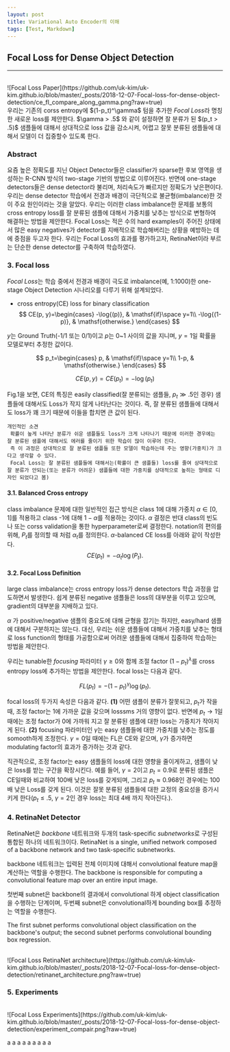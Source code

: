 ```yaml
---
layout: post
title: Variational Auto Encoder의 이해
tags: [Test, Markdown]
---
```


## Focal Loss for Dense Object Detection
---

</br>
![Focal Loss Paper](https://github.com/uk-kim/uk-kim.github.io/blob/master/_posts/2018-12-07-Focal-loss-for-dense-object-detection/ce_fl_compare_along_gamma.png?raw=true)
</br>
우리는 기존의 corss entropy에 $(1-p_t)^\gamma$ 텀을 추가한 <i>Focal Loss</i>라 명칭한 새로운 loss를 제안한다. $\gamma > .5$ 와 같이 설정하면 잘 분류가 된 $(p_t > .5)$ 샘플들에 대해서 상대적으로 loss 값을 감소시켜, 어렵고 잘못 분류된 샘플들에 대해서 모델이 더 집중할수 있도록 한다.

### Abstract
요즘 높은 정확도를 지닌 Object Detector들은 classifier가 sparse한 후보 영역을 생성하는 R-CNN 방식의 two-stage 기반의 방법으로 이루어진다. 반면에 one-stage detectors들은 dense detector라 불리며, 처리속도가 빠르지만 정확도가 낮은편이다.
우리는 dense detector 학습에서 전경과 배경이 극단적으로 불균형(imbalance)한 것이 주요 원인이라는 것을 알았다.
우리는 이러한 class imbalance한 문제를 보통의 cross entropy loss를 잘 분류된 샘플에 대해서 가중치를 낮추는 방식으로 변형하여 해결하는 방법을 제안한다.
Focal Loss는 적은 수의 hard examples이 주어진 상태에서 많은 easy negatives가 detector를 지배적으로 학습해버리는 상황을 예방하는 데에 중점을 두고자 한다.
우리는 Focal Loss의 효과를 평가하고자, RetinaNet이라 부르는 단순한 dense detector를 구축하여 학습하였다.


### 3. Focal loss
<i>Focal Loss</i>는 학습 중에서 전경과 배경이 극도로 imbalance(예, 1:1000)한 one-stage Object Detection 시나리오를 다루기 위해 설계되었다.

* cross entropy(CE) loss for binary classification
$$
CE(p, y)=\begin{cases}
-\log{(p)}, & \mathsf{if}\space y=1\\
-\log{(1-p)}, & \mathsf{otherwise.}
\end{cases}
$$

$y$는 Ground Truth(-1/1 또는 0/1)이고 $p$는 0~1 사이의 값을 지니며, $y=1$일 확률을 모델로부터 추정한 값이다.

$$
p_t=\begin{cases}
p, & \mathsf{if}\space y=1\\
1-p, & \mathsf{otherwise.}
\end{cases}
$$

$$CE(p,y)=CE(p_t)=-\log{(p_t)}$$

Fig.1을 보면, CE의 특징은 easily classified(잘 분류되는 샘플들, $p_t \gg .5$인 경우) 샘플들에 대해서도 Loss가 작지 않게 나타난다는 것이다. 즉, 잘 분류된 샘플들에 대해서도 loss가 꽤 크기 때문에 이들을 합치면 큰 값이 된다.
```
개인적인 소견
 확률이 높게 나타난 분류가 쉬운 샘플들도 loss가 크게 나타나기 때문에 이러한 경우에는 잘 분류된 샘플에 대해서도 에러를 줄이기 위한 학습이 많이 이루어 진다.
 즉 이 과정은 상대적으로 잘 분류된 샘플들 또한 모델이 학습하는데 주는 영향(가중치)가 크다고 생각할 수 있다.
 Focal Loss는 잘 분류된 샘플들에 대해서는(확률이 큰 샘플들) loss를 줄여 상대적으로 잘 분류가 안되는(또는 분류가 어려운) 샘플들에 대한 가중치를 상대적으로 높히는 형태로 디자인 되었다고 봄)
```

#### 3.1. Balanced Cross entropy
class imbalance 문제에 대한 일반적인 접근 방식은 class 1에 대해 가중치 $\alpha \in{[0, 1]}$를 적용하고 class -1에 대해 $1-\alpha$를 적용하는 것이다. $\alpha$ 결정은 반대 class의 빈도나 또는 corss validation을 통한 hyperparameter로써 결정한다. notation의 편의를 위해, $P_t$를 정의할 때 처럼 $\alpha_t$를 정의한다.
$\alpha$-balanced CE loss를 아래와 같이 작성한다.
$$
CE(p_t)=-\alpha_t \log{(P_t)}.
$$

#### 3.2. Focal Loss Definition
large class imbalance는 cross entropy loss가 dense detectors 학습 과정을 압도하면서 발생한다. 쉽게 분류된 negative 샘플들은 loss의 대부분을 이루고 있으며, gradient의 대부분을 지배하고 있다.

$\alpha$ 가 positive/negative 샘플의 중요도에 대해 균형을 잡기는 하지만, easy/hard 샘플에 대해서 구분하지는 않는다.
대신, 우리는 쉬운 샘플들에 대해서 가중치를 낮추는 형태로 loss function의 형태를 가공함으로써 어려운 샘플들에 대해서 집중하여 학습하는 방법을 제안한다.

우리는 tunable한 <i>focusing</i> 파라미터 $\gamma \geq 0$와 함께 조절 factor $(1-p_t)^\lambda$를 cross entropy loss에 추가하는 방법을 제안한다. focal loss는 다음과 같다.

$$
FL(p_t)=-(1-p_t)^\gamma \log{(p_t)}.
$$


focal loss의 두가지 속성은 다음과 같다.
<b>(1)</b> 어떤 샘플이 분류가 잘못되고, $p_t$가 작을 때, 조정 factor는 1에 가까운 값을 갖으며 losssms 거의 영향이 없다. 반면에 $p_t \rightarrow 1$일때에는 조정 factor가 0에 가까워 지고 잘 분류된 샘플에 대한 loss는 가중치가 작아지게 된다.
<b>(2)</b> focusing 파라미터인 $\gamma$는 easy 샘플들에 대한 가중치를 낮추는 정도를 somooth하게 조정한다. $\gamma = 0$일 때에는 FL은 CE와 같으며, $\gamma$가 증가하면 modulating factor의 효과가 증가하는 것과 같다.

직관적으로, 조정 factor는 easy 샘플들의 loss에 대한 영향을 줄이게하고, 샘플이 낮은 loss를 받는 구간을 확장시킨다. 예를 들어, $\gamma=2$이고 $p_t=0.9$로 분류된 샘플은 CE일때와 비교하여 100배 낮은 loss를 갖게되며, 그리고 $p_t \approx0.968$인 경우에는 100배 낮은 Loss를 갖게 된다. 이것은 잘못 분류된 샘플들에 대한 교정의 중요성을 증가시키게 한다($p_t \leq.5$, $\gamma=2$인 경우 loss는 최대 4배 까지 작아진다.).

### 4. RetinaNet Detector

RetinaNet은 <i>backbone</i> 네트워크와 두개의 task-specific <i>subnetworks</i>로 구성된 통합된 하나의 네트워크이다.
RetinaNet is a single, unified network composed of a backbone network and two task-specific subnetworks.

backbone 네트워크는 입력된 전체 이미지에 대해서 convolutional feature map을 계산하는 역할을 수행한다.
The backbone is responsible for computing a convolutional feature map over an entire input image.

첫번째 subnet은 backbone의 결과에서 convolutional 하게 object classification을 수행하는 단계이며, 두번째 subnet은 convolutional하게 bounding box를 추정하는 역할을 수행한다.

The first subnet performs convolutional object classification on the backbone's output; the second subnet performs convolutional bounding box regression.

</br>
![Focal Loss RetinaNet architecture](https://github.com/uk-kim/uk-kim.github.io/blob/master/_posts/2018-12-07-Focal-loss-for-dense-object-detection/retinanet_architecture.png?raw=true)
</br>

### 5. Experiments



</br>
![Focal Loss Experiments](https://github.com/uk-kim/uk-kim.github.io/blob/master/_posts/2018-12-07-Focal-loss-for-dense-object-detection/experiment_compair.png?raw=true)
</br>




a
a
a
a
a
a
a
a
a
